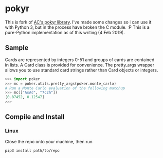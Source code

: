 pokyr
=============

This is fork of [AC's pokyr library](https://github.com/cleverpiggy/pokyr). I've made some changes so I can use it with
Python 3, but in the process have broken the C module. :P This is a pure-Python implementation as of this writing
(4 Feb 2019).


Sample
------
Cards are represented by integers 0-51 and groups of cards are contained
in lists.  A Card class is provided for convenience.  The pretty_args
wrapper allows you to use standard card strings rather than Card objects
or integers.


```python
>>> import poker
>>> mc = poker.utils.pretty_args(poker.monte_carlo)
# Run a Monte Carlo evaluation of the following matchup
>>> mc(["AsAd", "7c2h"])
[0.87452, 0.12547]
>>> 

```



Compile and Install
-------

### Linux

Close the repo onto your machine, then run

```
pip3 install path/to/repo
```

